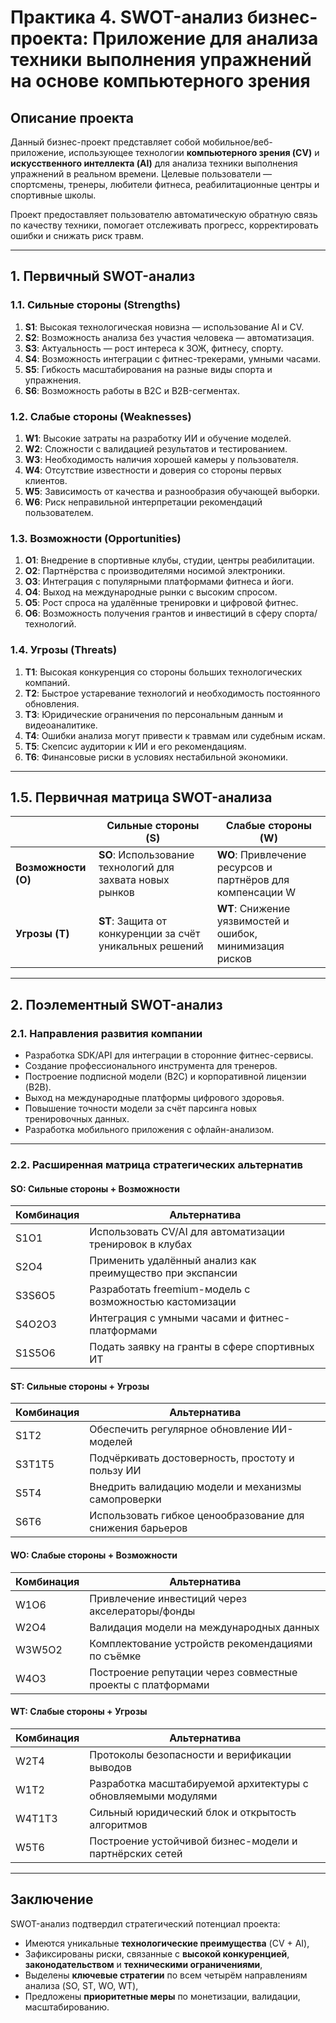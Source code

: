 # Практика 4. SWOT-анализ бизнес-проекта: Приложение для анализа техники выполнения упражнений на основе компьютерного зрения

## Описание проекта

Данный бизнес-проект представляет собой мобильное/веб-приложение, использующее технологии **компьютерного зрения (CV)** и **искусственного интеллекта (AI)** для анализа техники выполнения упражнений в реальном времени. Целевые пользователи — спортсмены, тренеры, любители фитнеса, реабилитационные центры и спортивные школы.

Проект предоставляет пользователю автоматическую обратную связь по качеству техники, помогает отслеживать прогресс, корректировать ошибки и снижать риск травм.

---

## 1. Первичный SWOT-анализ

### 1.1. Сильные стороны (Strengths)
1. **S1**: Высокая технологическая новизна — использование AI и CV.
2. **S2**: Возможность анализа без участия человека — автоматизация.
3. **S3**: Актуальность — рост интереса к ЗОЖ, фитнесу, спорту.
4. **S4**: Возможность интеграции с фитнес-трекерами, умными часами.
5. **S5**: Гибкость масштабирования на разные виды спорта и упражнения.
6. **S6**: Возможность работы в B2C и B2B-сегментах.

### 1.2. Слабые стороны (Weaknesses)
1. **W1**: Высокие затраты на разработку ИИ и обучение моделей.
2. **W2**: Сложности с валидацией результатов и тестированием.
3. **W3**: Необходимость наличия хорошей камеры у пользователя.
4. **W4**: Отсутствие известности и доверия со стороны первых клиентов.
5. **W5**: Зависимость от качества и разнообразия обучающей выборки.
6. **W6**: Риск неправильной интерпретации рекомендаций пользователем.

### 1.3. Возможности (Opportunities)
1. **O1**: Внедрение в спортивные клубы, студии, центры реабилитации.
2. **O2**: Партнёрства с производителями носимой электроники.
3. **O3**: Интеграция с популярными платформами фитнеса и йоги.
4. **O4**: Выход на международные рынки с высоким спросом.
5. **O5**: Рост спроса на удалённые тренировки и цифровой фитнес.
6. **O6**: Возможность получения грантов и инвестиций в сферу спорта/технологий.

### 1.4. Угрозы (Threats)
1. **T1**: Высокая конкуренция со стороны больших технологических компаний.
2. **T2**: Быстрое устаревание технологий и необходимость постоянного обновления.
3. **T3**: Юридические ограничения по персональным данным и видеоаналитике.
4. **T4**: Ошибки анализа могут привести к травмам или судебным искам.
5. **T5**: Скепсис аудитории к ИИ и его рекомендациям.
6. **T6**: Финансовые риски в условиях нестабильной экономики.

---

## 1.5. Первичная матрица SWOT-анализа

|                        | **Сильные стороны (S)**                                    | **Слабые стороны (W)**                                      |
|------------------------|-------------------------------------------------------------|--------------------------------------------------------------|
| **Возможности (O)**    | **SO**: Использование технологий для захвата новых рынков  | **WO**: Привлечение ресурсов и партнёров для компенсации W  |
| **Угрозы (T)**         | **ST**: Защита от конкуренции за счёт уникальных решений   | **WT**: Снижение уязвимостей и ошибок, минимизация рисков    |

---

## 2. Поэлементный SWOT-анализ

### 2.1. Направления развития компании

- Разработка SDK/API для интеграции в сторонние фитнес-сервисы.
- Создание профессионального инструмента для тренеров.
- Построение подписной модели (B2C) и корпоративной лицензии (B2B).
- Выход на международные платформы цифрового здоровья.
- Повышение точности модели за счёт парсинга новых тренировочных данных.
- Разработка мобильного приложения с офлайн-анализом.

---

### 2.2. Расширенная матрица стратегических альтернатив

#### SO: Сильные стороны + Возможности

| Комбинация | Альтернатива |
|------------|--------------|
| S1O1       | Использовать CV/AI для автоматизации тренировок в клубах |
| S2O4       | Применить удалённый анализ как преимущество при экспансии |
| S3S6O5     | Разработать freemium-модель с возможностью кастомизации |
| S4O2O3     | Интеграция с умными часами и фитнес-платформами |
| S1S5O6     | Подать заявку на гранты в сфере спортивных ИТ |

#### ST: Сильные стороны + Угрозы

| Комбинация | Альтернатива |
|------------|--------------|
| S1T2       | Обеспечить регулярное обновление ИИ-моделей |
| S3T1T5     | Подчёркивать достоверность, простоту и пользу ИИ |
| S5T4       | Внедрить валидацию модели и механизмы самопроверки |
| S6T6       | Использовать гибкое ценообразование для снижения барьеров |

#### WO: Слабые стороны + Возможности

| Комбинация | Альтернатива |
|------------|--------------|
| W1O6       | Привлечение инвестиций через акселераторы/фонды |
| W2O4       | Валидация модели на международных данных |
| W3W5O2     | Комплектование устройств рекомендациями по съёмке |
| W4O3       | Построение репутации через совместные проекты с платформами |

#### WT: Слабые стороны + Угрозы

| Комбинация | Альтернатива |
|------------|--------------|
| W2T4       | Протоколы безопасности и верификации выводов |
| W1T2       | Разработка масштабируемой архитектуры с обновляемыми модулями |
| W4T1T3     | Сильный юридический блок и открытость алгоритмов |
| W5T6       | Построение устойчивой бизнес-модели и партнёрских сетей |

---

## Заключение

SWOT-анализ подтвердил стратегический потенциал проекта:

- Имеются уникальные **технологические преимущества** (CV + AI),
- Зафиксированы риски, связанные с **высокой конкуренцией**, **законодательством** и **техническими ограничениями**,
- Выделены **ключевые стратегии** по всем четырём направлениям анализа (SO, ST, WO, WT),
- Предложены **приоритетные меры** по монетизации, валидации, масштабированию.
